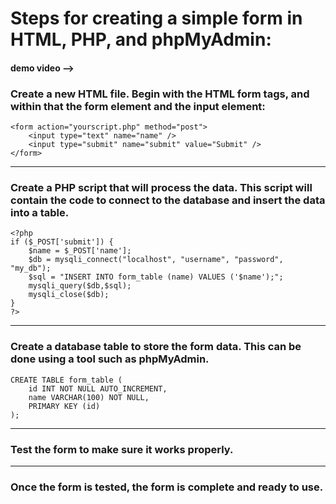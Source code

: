 # Steps for creating a simple form in HTML, PHP, and phpMyAdmin:

#### demo video --> 

### Create a new HTML file. Begin with the HTML form tags, and within that the form element and the input element:

    <form action="yourscript.php" method="post">
        <input type="text" name="name" />
        <input type="submit" name="submit" value="Submit" />
    </form>

----------------------------------------------------------------------------------------------------------------------------------------------------------------------

### Create a PHP script that will process the data. This script will contain the code to connect to the database and insert the data into a table.

    <?php
    if ($_POST['submit']) {
        $name = $_POST['name'];
        $db = mysqli_connect("localhost", "username", "password", "my_db");
        $sql = "INSERT INTO form_table (name) VALUES ('$name');";
        mysqli_query($db,$sql);
        mysqli_close($db);
    }
    ?>

----------------------------------------------------------------------------------------------------------------------------------------------------------------------

### Create a database table to store the form data. This can be done using a tool such as phpMyAdmin. 

    CREATE TABLE form_table (
        id INT NOT NULL AUTO_INCREMENT,
        name VARCHAR(100) NOT NULL,
        PRIMARY KEY (id)
    );

----------------------------------------------------------------------------------------------------------------------------------------------------------------------

### Test the form to make sure it works properly.

----------------------------------------------------------------------------------------------------------------------------------------------------------------------

### Once the form is tested, the form is complete and ready to use.
